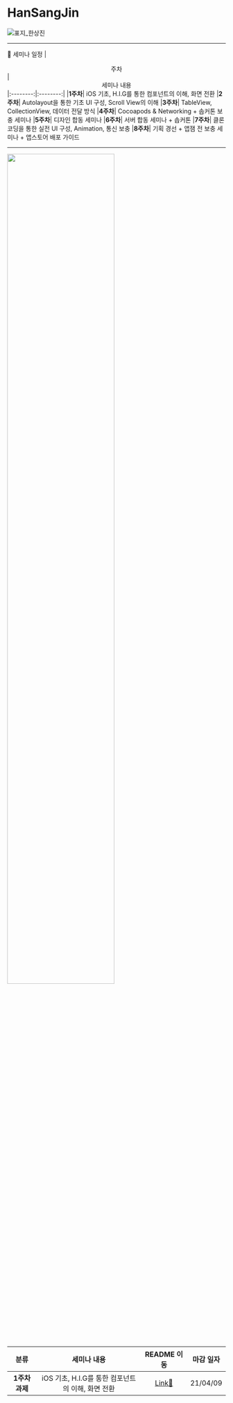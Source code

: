 # HanSangJin
![표지_한상진](https://user-images.githubusercontent.com/60260284/113490342-36fead00-9504-11eb-95f4-02d51a4c6ed3.png)
<hr>

:date: 세미나 일정
|  <center>주차</center> |  <center>세미나 내용</center>
|:--------:|:--------:|
|**1주차**| iOS 기초, H.I.G를 통한 컴포넌트의 이해, 화면 전환
|**2주차**| Autolayout을 통한 기초 UI 구성, Scroll View의 이해
|**3주차**| TableView, CollectionView, 데이터 전달 방식
|**4주차**| Cocoapods & Networking + 솝커톤 보충 세미나
|**5주차**| 디자인 합동 세미나
|**6주차**| 서버 합동 세미나 + 솝커톤
|**7주차**| 클론 코딩을 통한 실전 UI 구성, Animation, 통신 보충
|**8주차**| 기획 경선 + 앱잼 전 보충 세미나 + 앱스토어 배포 가이드
<hr>
<img src="https://user-images.githubusercontent.com/70688424/114040736-dd5d0080-98be-11eb-8e16-aac182ad4944.png" width="70%">
  
|  <center>분류</center> |  <center>세미나 내용</center> |  <center>README 이동</center> |  <center>마감 일자</center> 
|:--------:|:--------:|:--------:|:--------:|
|**1주차 과제**|iOS 기초, H.I.G를 통한 컴포넌트의 이해, 화면 전환|[Link🍎](https://github.com/28th-BE-SOPT-iOS-Part/HanSangJin/tree/main/Sopt28th_iOS_Assignment_1)|21/04/09
